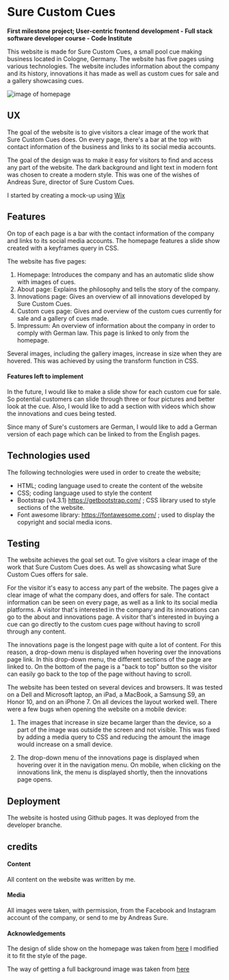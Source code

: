
# Sure Custom Cues

**First milestone project; User-centric frontend development - Full stack software developer course - Code Institute**

This website is made for Sure Custom Cues, a small pool cue making business located in Cologne, Germany. The website has five pages using various technologies.
The website includes information about the company and its history, innovations it has made as well as custom cues for sale and a gallery showcasing cues.

![image of homepage]("homepage.png")

## UX

The goal of the website is to give visitors a clear image of the work that Sure Custom Cues does. On every page, there's a bar at the top with 
contact information of the business and links to its social media accounts.

The goal of the design was to make it easy for visitors to find and access any part of the website. The dark background and light text in modern font
was chosen to create a modern style. This was one of the wishes of Andreas Sure, director of Sure Custom Cues. 

I started by creating a mock-up using [Wix](https://ivarsaris.wixsite.com/mysite.)

## Features

On top of each page is a bar with the contact information of the company and links to its social media accounts. The homepage features a slide show created with a keyframes query in CSS. 

The website has five pages:
1. Homepage: Introduces the company and has an automatic slide show with images of cues.
1. About page: Explains the philosophy and tells the story of the company.  
1. Innovations page: Gives an overview of all innovations developed by Sure Custom Cues.
1. Custom cues page: Gives and overview of the custom cues currently for sale and a gallery of cues made.
1. Impressum: An overview of information about the company in order to comply with German law. This page is linked to only from the homepage.

Several images, including the gallery images, increase in size when they are hovered. This was achieved by using the transform function in CSS.

#### Features left to implement

In the future, I would like to make a slide show for each custom cue for sale. So potential customers can slide through
three or four pictures and better look at the cue. Also, I would like to add a section with videos which show the 
innovations and cues being tested.

Since many of Sure's customers are German, I would like to add a German version of each page which can be linked to from the English pages. 

## Technologies used

The following technologies were used in order to create the website;

* HTML; coding language used to create the content of the website
* CSS; coding language used to style the content
* Bootstrap (v4.3.1) https://getbootstrap.com/ ; CSS library used to style sections of the website.
* Font awesome library: https://fontawesome.com/ ; used to display the copyright and social media icons.  

## Testing

The website achieves the goal set out. To give visitors a clear image of the work that Sure Custom Cues does. As well as showcasing what Sure Custom Cues
offers for sale. 

For the visitor it's easy to access any part of the website. The pages give a clear image of what the company does,
and offers for sale. The contact information can be seen on every page, as well as a link to its social media platforms. A visitor that's interested in the 
company and its innovations can go to the about and innovations page. A visitor that's interested in buying a cue can go directly to the custom cues page
without having to scroll through any content.

The innovations page is the longest page with quite a lot of content. For this reason, a drop-down menu is displayed when hovering over the innovations page link.
In this drop-down menu, the different sections of the page are linked to. On the bottom of the page is a "back to top" button so the visitor can easily 
go back to the top of the page without having to scroll. 

The website has been tested on several devices and browsers. It was tested on a Dell and Microsoft laptop, an iPad, a MacBook, a Samsung S9, an Honor 10, and
on an iPhone 7. On all devices the layout worked well. There were a few bugs when opening the website on a mobile device:

1. The images that increase in size became larger than the device, so a part of the image was outside the screen and not visible. This was fixed
by adding a media query to CSS and reducing the amount the image would increase on a small device.

1. The drop-down menu of the innovations page is displayed when hovering over it in the navigation menu. On mobile, when clicking on the
innovations link, the menu is displayed shortly, then the innovations page opens. 

## Deployment

The website is hosted using Github pages. It was deployed from the developer branche. 


## credits

#### Content
All content on the website was written by me. 

#### Media
All images were taken, with permission, from the Facebook and Instagram account
of the company, or send to me by Andreas Sure. 

#### Acknowledgements

The design of slide show on the homepage was taken from [here](https://www.hyde-design.co.uk/joomla-bites/80-create-a-css-slide)
I modified it to fit the style of the page.

The way of getting a full background image was taken from [here](https://css-tricks.com/perfect-full-page-background-image/.)
